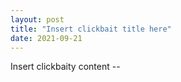```yaml
---
layout: post
title: "Insert clickbait title here"
date: 2021-09-21
---
```


Insert clickbaity content --